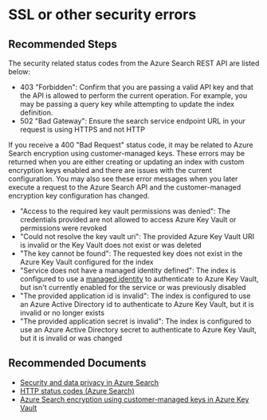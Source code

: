 <properties
	pageTitle="Connectivity/SSL or other security errors"
	description="Connectivity/SSL or other security errors"
	service="microsoft.search"
	resource="searchservices"
	authors="mrcarter8"
	ms.author="mcarter"
	selfHelpType="resource"
	displayOrder="18"
	supportTopicIds="32681388"
	resourceTags=""
	productPesIds="15568"
	cloudEnvironments="public, Fairfax"
	articleId="search-sslorothersecurityerrors"	
	ownershipId="AzureSearch_AzureSearch"
/>

# SSL or other security errors

## **Recommended Steps**

The security related status codes from the Azure Search REST API are listed below:

* 403 "Forbidden": Confirm that you are passing a valid API key and that the API is allowed to perform the current operation. For example, you may be passing a query key while attempting to update the index definition.
* 502 "Bad Gateway": Ensure the search service endpoint URL in your request is using HTTPS and not HTTP

If you receive a 400 "Bad Request" status code, it may be related to Azure Search encryption using customer-managed keys.  These errors may be returned when you are either creating or updating an index with custom encryption keys enabled and there are issues with the current configuration.  You may also see these error messages when you later execute a request to the Azure Search API and the customer-managed encryption key configuration has changed.

* "Access to the required key vault permissions was denied": The credentials provided are not allowed to access Azure Key Vault or permissions were revoked
* "Could not resolve the key vault uri": The provided Azure Key Vault URI is invalid or the Key Vault does not exist or was deleted
* "The key cannot be found": The requested key does not exist in the Azure Key Vault configured for the index
* "Service does not have a managed identity defined": The index is configured to use a [managed identity](https://docs.microsoft.com/azure/active-directory/managed-identities-azure-resources/overview) to authenticate to Azure Key Vault, but isn't currently enabled for the service or was previously disabled
* "The provided application id is invalid": The index is configured to use an Azure Active Directory id to authenticate to Azure Key Vault, but it is invalid or no longer exists
* "The provided application secret is invalid": The index is configured to use an Azure Active Directory secret to authenticate to Azure Key Vault, but it is invalid or was changed

## **Recommended Documents**

* [Security and data privacy in Azure Search](https://docs.microsoft.com/azure/search/search-security-overview#encrypted-transmission-and-storage)<br>
* [HTTP status codes (Azure Search)](https://docs.microsoft.com/rest/api/searchservice/http-status-codes)<br>
* [Azure Search encryption using customer-managed keys in Azure Key Vault](https://docs.microsoft.com/azure/search/search-security-manage-encryption-keys)
